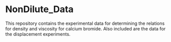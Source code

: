 # NonDilute_Data
This repository contains the experimental data for determining the relations for density and viscosity for calcium bromide. Also included are the data for the displacement experiments. 